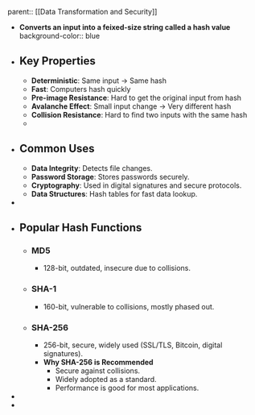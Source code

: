 parent:: [[Data Transformation and Security]]

- **Converts an input into a feixed-size string called a hash value**
  background-color:: blue
- ## Key Properties
	- **Deterministic**: Same input -> Same hash
	- **Fast**: Computers hash quickly
	- **Pre-image Resistance**: Hard to get the original input from hash
	- **Avalanche Effect**: Small input change -> Very different hash
	- **Collision Resistance**: Hard to find two inputs with the same hash
	-
- ## Common Uses
	- **Data Integrity**: Detects file changes.
	- **Password Storage**: Stores passwords securely.
	- **Cryptography**: Used in digital signatures and secure protocols.
	- **Data Structures**: Hash tables for fast data lookup.
-
- ## Popular Hash Functions
	- ### MD5
		- 128-bit, outdated, insecure due to collisions.
	- ### SHA-1
		- 160-bit, vulnerable to collisions, mostly phased out.
	- ### SHA-256
		- 256-bit, secure, widely used (SSL/TLS, Bitcoin, digital signatures).
		- **Why SHA-256 is Recommended**
			- Secure against collisions.
			- Widely adopted as a standard.
			- Performance is good for most applications.
-
-